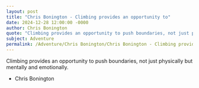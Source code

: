 ```yaml
---
layout: post
title: "Chris Bonington - Climbing provides an opportunity to"
date: 2024-12-28 12:00:00 -0000
author: Chris Bonington
quote: "Climbing provides an opportunity to push boundaries, not just physically but mentally and emotionally."
subject: Adventure
permalink: /Adventure/Chris Bonington/Chris Bonington - Climbing provides an opportunity to
---
```


Climbing provides an opportunity to push boundaries, not just physically but mentally and emotionally.

- Chris Bonington
